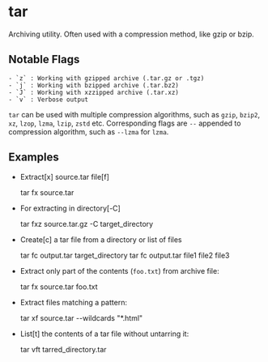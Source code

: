 # tar

  Archiving utility. Often used with a compression method, like gzip or bzip.

## Notable Flags

	- `z` : Working with gzipped archive (.tar.gz or .tgz)
	- `j` : Working with bzipped archive (.tar.bz2)
	- `J` : Working with xzzipped archive (.tar.xz)
	- `v` : Verbose output

`tar` can be used with multiple compression algorithms, such as `gzip`, `bzip2`,
`xz`, `lzop`, `lzma`, `lzip`, `zstd` etc. Corresponding flags are `--` appended
to compression algorithm, such as `--lzma` for `lzma`.

## Examples

- Extract[x] source.tar file[f]

    tar fx source.tar


- For extracting in directory[-C]

    tar fxz source.tar.gz -C target_directory


- Create[c] a tar file from a directory or list of files

    tar fc output.tar target_directory
    tar fc output.tar file1 file2 file3


- Extract only part of the contents (`foo.txt`) from archive file:

    tar fx source.tar foo.txt

- Extract files matching a pattern:

    tar xf source.tar --wildcards "*.html"

- List[t] the contents of a tar file without untarring it:

    tar vft tarred_directory.tar
